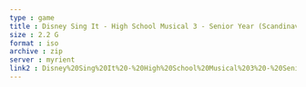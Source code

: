 ```yaml
---
type : game
title : Disney Sing It - High School Musical 3 - Senior Year (Scandinavia) (En,Sv,No,Da)
size : 2.2 G
format : iso
archive : zip
server : myrient
link2 : Disney%20Sing%20It%20-%20High%20School%20Musical%203%20-%20Senior%20Year%20%28Scandinavia%29%20%28En%2CSv%2CNo%2CDa%29
---
```


